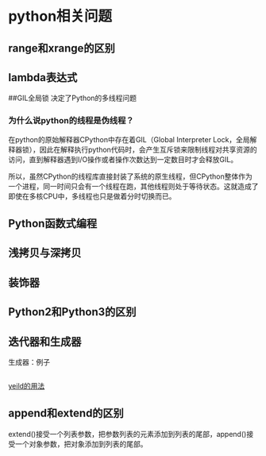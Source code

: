 # python相关问题

## range和xrange的区别

## lambda表达式

##GIL全局锁
决定了Python的多线程问题
### 为什么说python的线程是伪线程？
在python的原始解释器CPython中存在着GIL（Global Interpreter Lock，全局解释器锁），因此在解释执行python代码时，会产生互斥锁来限制线程对共享资源的访问，直到解释器遇到I/O操作或者操作次数达到一定数目时才会释放GIL。

所以，虽然CPython的线程库直接封装了系统的原生线程，但CPython整体作为一个进程，同一时间只会有一个线程在跑，其他线程则处于等待状态。这就造成了即使在多核CPU中，多线程也只是做着分时切换而已。
## Python函数式编程

## 浅拷贝与深拷贝

## 装饰器

## Python2和Python3的区别

## 迭代器和生成器
生成器：例子
```

```
[yeild的用法](https://taizilongxu.gitbooks.io/stackoverflow-about-python/content/1/README.html)

## append和extend的区别
extend()接受一个列表参数，把参数列表的元素添加到列表的尾部，append()接受一个对象参数，把对象添加到列表的尾部。
